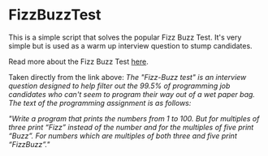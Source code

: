 FizzBuzzTest
============
This is a simple script that solves the popular Fizz Buzz Test. It's very simple but is used as a warm up interview question to stump candidates.

Read more about the Fizz Buzz Test [here](http://c2.com/cgi/wiki?FizzBuzzTest).

Taken directly from the link above:
_The "Fizz-Buzz test" is an interview question designed to help filter out the 99.5% of programming job candidates who can't seem to program their way out of a wet paper bag. The text of the programming assignment is as follows:_

_"Write a program that prints the numbers from 1 to 100. But for multiples of three print “Fizz” instead of the number and   for the multiples of five print “Buzz”. For numbers which are multiples of both three and five print “FizzBuzz”."_
